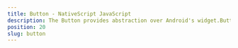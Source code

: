 ```yaml
---
title: Button - NativeScript JavaScript
description: The Button provides abstraction over Android's widget.Button and iOS's UIButton. This component can be defined via XML or Code-Behind and we can set up its text value and set up tap event handler, which will be fired on button click.
position: 20
slug: button
---
```

